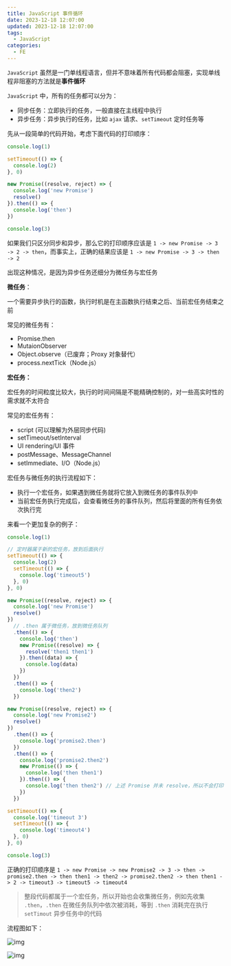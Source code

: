 ```yaml
---
title: JavaScript 事件循环
date: 2023-12-18 12:07:00
updated: 2023-12-18 12:07:00
tags:
  - JavaScript
categories:
  - FE
---
```


`JavaScript` 虽然是一门单线程语言，但并不意味着所有代码都会阻塞，实现单线程非阻塞的方法就是**事件循环**

`JavaScript` 中，所有的任务都可以分为：

- 同步任务：立即执行的任务，一般直接在主线程中执行
- 异步任务：异步执行的任务，比如 `ajax` 请求、`setTimeout` 定时任务等

先从一段简单的代码开始，考虑下面代码的打印顺序：

```js
console.log(1)

setTimeout(() => {
  console.log(2)
}, 0)

new Promise((resolve, reject) => {
  console.log('new Promise')
  resolve()
}).then(() => {
  console.log('then')
})

console.log(3)
```

如果我们只区分同步和异步，那么它的打印顺序应该是 `1 -> new Promise -> 3 -> 2 -> then`，而事实上，正确的结果应该是 `1 -> new Promise -> 3 -> then -> 2`

出现这种情况，是因为异步任务还细分为微任务与宏任务

**微任务**：

一个需要异步执行的函数，执行时机是在主函数执行结束之后、当前宏任务结束之前

常见的微任务有：

- Promise.then
- MutaionObserver
- Object.observe（已废弃；Proxy 对象替代）
- process.nextTick（Node.js）

**宏任务：**

宏任务的时间粒度比较大，执行的时间间隔是不能精确控制的，对一些高实时性的需求就不太符合

常见的宏任务有：

- script (可以理解为外层同步代码)
- setTimeout/setInterval
- UI rendering/UI 事件
- postMessage、MessageChannel
- setImmediate、I/O（Node.js）

宏任务与微任务的执行流程如下：

- 执行一个宏任务，如果遇到微任务就将它放入到微任务的事件队列中
- 当前宏任务执行完成后，会查看微任务的事件队列，然后将里面的所有任务依次执行完

来看一个更加复杂的例子：

```js
console.log(1)

// 定时器属于新的宏任务，放到后面执行
setTimeout(() => {
  console.log(2)
  setTimeout(() => {
    console.log('timeout5')
  }, 0)
}, 0)

new Promise((resolve, reject) => {
  console.log('new Promise')
  resolve()
})
  // .then 属于微任务，放到微任务队列
  .then(() => {
    console.log('then')
    new Promise((resolve) => {
      resolve('then1 then1')
    }).then((data) => {
      console.log(data)
    })
  })
  .then(() => {
    console.log('then2')
  })

new Promise((resolve, reject) => {
  console.log('new Promise2')
  resolve()
})
  .then(() => {
    console.log('promise2.then')
  })
  .then(() => {
    console.log('promise2.then2')
    new Promise(() => {
      console.log('then then1')
    }).then(() => {
      console.log('then then2') // 上述 Promise 并未 resolve，所以不会打印
    })
  })

setTimeout(() => {
  console.log('timeout 3')
  setTimeout(() => {
    console.log('timeout4')
  }, 0)
}, 0)

console.log(3)
```

正确的打印顺序是 `1 -> new Promise -> new Promise2 -> 3 -> then -> promise2.then -> then then1 -> then2 -> promise2.then2 -> then then1 -> 2 -> timeout3 -> timeout5 -> timeout4`

> 整段代码都属于一个宏任务，所以开始也会收集微任务，例如先收集 `.then`，`.then` 在微任务队列中依次被消耗，等到 `.then` 消耗完在执行 `setTimout` 异步任务中的代码

流程图如下：

![img](https://plumbiu.github.io/blogImg/61efbc20-7cb8-11eb-85f6-6fac77c0c9b3.png)

![img](https://plumbiu.github.io/blogImg/6e80e5e0-7cb8-11eb-85f6-6fac77c0c9b3.png)
